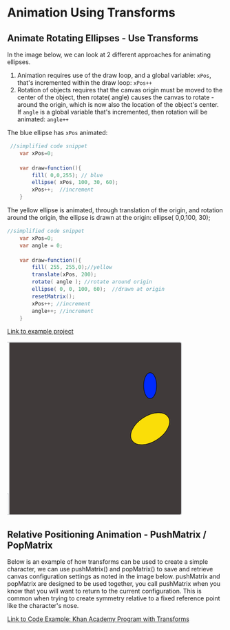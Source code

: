 # Animation Using Transforms

## Animate Rotating Ellipses - Use Transforms

In the image below, we can look at 2 different approaches for animating ellipses.

1. Animation requires use of the draw loop, and a global variable: `xPos`, that's incremented within the draw loop: `xPos++`
2. Rotation of objects requires that the canvas origin must be moved to the center of the object, then rotate\( angle\) causes the canvas to rotate - around the origin, which is now also the location of the object's center. If `angle` is a global variable that's incremented, then rotation will be animated: `angle++`

The blue ellipse has `xPos` animated:

```java
 //simplified code snippet
    var xPos=0;

    var draw=function(){
        fill( 0,0,255); // blue
        ellipse( xPos, 100, 30, 60); 
        xPos++;  //increment
    }
```

The yellow ellipse is animated, through translation of the origin, and rotation around the origin, the ellipse is drawn at the origin: ellipse\( 0,0,100, 30\);

```java
//simplified code snippet
    var xPos=0;
    var angle = 0;

    var draw=function(){
        fill( 255, 255,0);//yellow
        translate(xPos, 200);
        rotate( angle ); //rotate around origin
        ellipse( 0, 0, 100, 60);  //drawn at origin
        resetMatrix();
        xPos++; //increment
        angle++; //increment
    }
```

[Link to example project](https://www.khanacademy.org/computer-programming/transforms-for-animated-rotation/6642382780170240)

![](.gitbook/assets/Screenshot%202017-09-07%2009.02.50.png)

## Relative Positioning Animation - PushMatrix / PopMatrix

Below is an example of how transforms can be used to create a simple character, we can use pushMatrix\(\) and popMatrix\(\) to save and retrieve canvas configuration settings as noted in the image below. pushMatrix and popMatrix are designed to be used together, you call pushMatrix when you know that you will want to return to the current configuration. This is common when trying to create symmetry relative to a fixed reference point like the character's nose.

[Link to Code Example: Khan Academy Program with Transforms](https://www.khanacademy.org/computer-programming/transformations-pushmatrix-popmatrix/5558061535199232)

